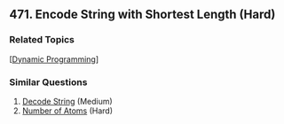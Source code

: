 <!--|This file generated by command(leetcode description); DO NOT EDIT.    |-->
<!--+----------------------------------------------------------------------+-->
<!--|@author    Openset <openset.wang@gmail.com>                           |-->
<!--|@link      https://github.com/openset                                 |-->
<!--|@home      https://github.com/openset/leetcode                        |-->
<!--+----------------------------------------------------------------------+-->

## 471. Encode String with Shortest Length (Hard)



### Related Topics
  [[Dynamic Programming](https://github.com/openset/leetcode/tree/master/tag/dynamic-programming/README.md)]

### Similar Questions
  1. [Decode String](https://github.com/openset/leetcode/tree/master/problems/decode-string) (Medium)
  1. [Number of Atoms](https://github.com/openset/leetcode/tree/master/problems/number-of-atoms) (Hard)
